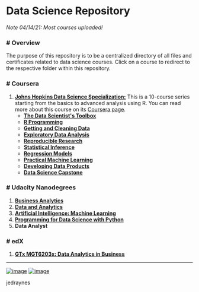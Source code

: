 
# Data Science Repository

*Note 04/14/21: Most courses uploaded!*

### # Overview
The purpose of this repository is to be a centralized directory of all files and certificates related to data science courses. Click on a course to redirect to the respective folder within this repository.

### # Coursera
1. [**Johns Hopkins Data Science Specialization:**](https://github.com/jedraynes/learningdatascience/tree/main/Coursera/Johns%20Hopkins%20Data%20Science%20Specialization) This is a 10-course series starting from the basics to advanced analysis using R. You can read more about this course on its [Coursera page](https://www.coursera.org/specializations/jhu-data-science).
    * [**The Data Scientist's Toolbox**](https://github.com/jedraynes/learningdatascience/tree/main/Coursera/Johns%20Hopkins%20Data%20Science%20Specialization/1%20The%20Data%20Scientist's%20Toolbox)
    * [**R Programming**](https://github.com/jedraynes/learningdatascience/tree/main/Coursera/Johns%20Hopkins%20Data%20Science%20Specialization/2%20R%20Programming)
    * [**Getting and Cleaning Data**](https://github.com/jedraynes/learningdatascience/tree/main/Coursera/Johns%20Hopkins%20Data%20Science%20Specialization/3%20Getting%20and%20Cleaning%20Data)
    * [**Exploratory Data Analysis**](https://github.com/jedraynes/learningdatascience/tree/main/Coursera/Johns%20Hopkins%20Data%20Science%20Specialization/4%20Exploratory%20Data%20Analysis)
    * [**Reproducible Research**](https://github.com/jedraynes/learningdatascience/tree/main/Coursera/Johns%20Hopkins%20Data%20Science%20Specialization/5%20Reproducible%20Research)
    * [**Statistical Inference**](https://github.com/jedraynes/learningdatascience/tree/main/Coursera/Johns%20Hopkins%20Data%20Science%20Specialization/6%20Statistical%20Inference)
    * [**Regression Models**](https://github.com/jedraynes/learningdatascience/tree/main/Coursera/Johns%20Hopkins%20Data%20Science%20Specialization/7%20Regression%20Models)
    * [**Practical Machine Learning**](https://github.com/jedraynes/learningdatascience/tree/main/Coursera/Johns%20Hopkins%20Data%20Science%20Specialization/8%20Practical%20Machine%20Learning)
    * [**Developing Data Products**](https://github.com/jedraynes/learningdatascience/tree/main/Coursera/Johns%20Hopkins%20Data%20Science%20Specialization/9%20Developing%20Data%20Products)
    * [**Data Science Capstone**](https://github.com/jedraynes/learningdatascience/tree/main/Coursera/Johns%20Hopkins%20Data%20Science%20Specialization/10%20Data%20Science%20Capstone)

### # Udacity Nanodegrees
1. [**Business Analytics**](https://github.com/jedraynes/learningdatascience/tree/main/Udacity/Business%20Analytics)
2. [**Data and Analytics**](https://github.com/jedraynes/learningdatascience/tree/main/Udacity/Data%20and%20Analytics)
3. [**Artificial Intelligence: Machine Learning**](https://github.com/jedraynes/learningdatascience/tree/main/Udacity/Artificial%20Intelligence%20Machine%20Learning)
4. [**Programming for Data Science with Python**](https://github.com/jedraynes/learningdatascience/tree/main/Udacity/Programming%20for%20Data%20Science%20with%20Python)
5. **Data Analyst**

### # edX
1. [**GTx MGT6203x: Data Analytics in Business**](https://github.com/jedraynes/learningdatascience/tree/main/edX/Georgia%20Tech%20MicroMasters/MGT6203x%20Data%20Analytics%20for%20Business)


---
[![image](https://img.shields.io/badge/Personal%20Site-%20-informational?style=flat-square&logo=appveyor)](https://www.jedraynes.com/)
[![image](https://img.shields.io/badge/LinkedIn-%20-informational?style=flat-square&logo=appveyor)](https://www.linkedin.com/in/jedraynes/)

jedraynes
